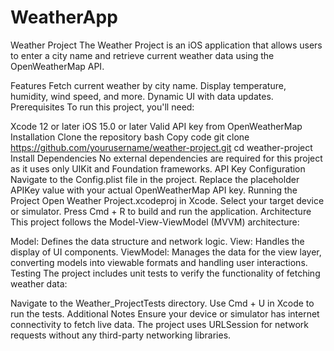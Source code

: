 # WeatherApp

Weather Project
The Weather Project is an iOS application that allows users to enter a city name and retrieve current weather data using the OpenWeatherMap API.

Features
Fetch current weather by city name.
Display temperature, humidity, wind speed, and more.
Dynamic UI with data updates.
Prerequisites
To run this project, you'll need:

Xcode 12 or later
iOS 15.0 or later
Valid API key from OpenWeatherMap
Installation
Clone the repository
bash
Copy code
git clone https://github.com/yourusername/weather-project.git
cd weather-project
Install Dependencies
No external dependencies are required for this project as it uses only UIKit and Foundation frameworks.
API Key Configuration
Navigate to the Config.plist file in the project.
Replace the placeholder APIKey value with your actual OpenWeatherMap API key.
Running the Project
Open Weather Project.xcodeproj in Xcode.
Select your target device or simulator.
Press Cmd + R to build and run the application.
Architecture
This project follows the Model-View-ViewModel (MVVM) architecture:

Model: Defines the data structure and network logic.
View: Handles the display of UI components.
ViewModel: Manages the data for the view layer, converting models into viewable formats and handling user interactions.
Testing
The project includes unit tests to verify the functionality of fetching weather data:

Navigate to the Weather_ProjectTests directory.
Use Cmd + U in Xcode to run the tests.
Additional Notes
Ensure your device or simulator has internet connectivity to fetch live data.
The project uses URLSession for network requests without any third-party networking libraries.
